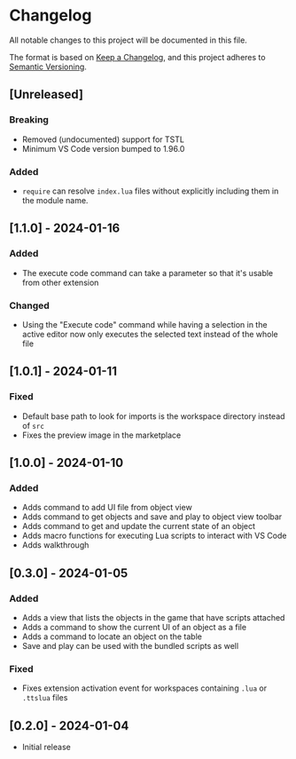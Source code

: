 # Changelog

All notable changes to this project will be documented in this file.

The format is based on [Keep a Changelog](https://keepachangelog.com/en/1.0.0/),
and this project adheres to [Semantic Versioning](https://semver.org/spec/v2.0.0.html).

## [Unreleased]

### Breaking

- Removed (undocumented) support for TSTL
- Minimum VS Code version bumped to 1.96.0

### Added

- `require` can resolve `index.lua` files without explicitly including them in the module name.

## [1.1.0] - 2024-01-16

### Added

- The execute code command can take a parameter so that it's usable from other extension

### Changed

- Using the "Execute code" command while having a selection in the active editor now only executes the selected text instead of the whole file

## [1.0.1] - 2024-01-11

### Fixed

- Default base path to look for imports is the workspace directory instead of `src`
- Fixes the preview image in the marketplace

## [1.0.0] - 2024-01-10

### Added

- Adds command to add UI file from object view
- Adds command to get objects and save and play to object view toolbar
- Adds command to get and update the current state of an object
- Adds macro functions for executing Lua scripts to interact with VS Code
- Adds walkthrough

## [0.3.0] - 2024-01-05

### Added

- Adds a view that lists the objects in the game that have scripts attached
- Adds a command to show the current UI of an object as a file
- Adds a command to locate an object on the table
- Save and play can be used with the bundled scripts as well

### Fixed

- Fixes extension activation event for workspaces containing `.lua` or `.ttslua` files

## [0.2.0] - 2024-01-04

- Initial release
